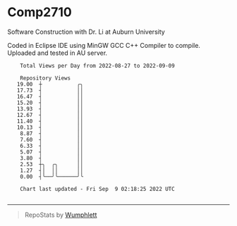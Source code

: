 # Comp2710
Software Construction with Dr. Li at Auburn University

Coded in Eclipse IDE using MinGW GCC C++ Compiler to compile.
Uploaded and tested in AU server.

```
    Total Views per Day from 2022-08-27 to 2022-09-09

    Repository Views
   19.00  ┼           ╭╮
   17.73  ┤           ││
   16.47  ┤           ││
   15.20  ┤           ││
   13.93  ┤           ││
   12.67  ┤           ││
   11.40  ┤           ││
   10.13  ┤           ││
    8.87  ┤           ││
    7.60  ┤           ││
    6.33  ┤           ││
    5.07  ┤           ││
    3.80  ┤           ││
    2.53  ┼╮  ╭╮      ││
    1.27  ┤│  ││      ││
    0.00  ┤╰──╯╰──────╯╰

    Chart last updated - Fri Sep  9 02:18:25 2022 UTC
    
```

---

> RepoStats by [Wumphlett](https://github.com/Wumphlett)
